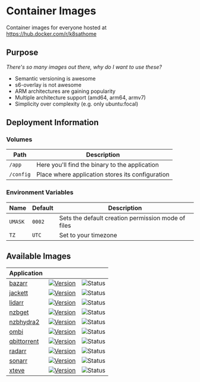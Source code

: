 # Container Images

Container images for everyone hosted at https://hub.docker.com/r/k8sathome

## Purpose

_There's so many images out there, why do I want to use these?_

- Semantic versioning is awesome
- s6-overlay is not awesome
- ARM architectures are gaining popularity
- Multiple architecture support (amd64, arm64, armv7)
- Simplicity over complexity (e.g. only ubuntu:focal)

## Deployment Information

### Volumes
| Path      | Description                                      |
|-----------|--------------------------------------------------|
| `/app`    | Here you'll find the binary to the application   |
| `/config` | Place where application stores its configuration |

### Environment Variables
| Name    | Default | Description                                        |
|---------|---------|----------------------------------------------------|
| `UMASK` | `0002`  | Sets the default creation permission mode of files |
| `TZ`    | `UTC`   | Set to your timezone                               |

## Available Images
| Application |                                                                                                                                                     |                                                                                                                  |
|-------------|-----------------------------------------------------------------------------------------------------------------------------------------------------|------------------------------------------------------------------------------------------------------------------|
| [bazarr](https://github.com/morpheus65535/bazarr)      | [![Version](https://img.shields.io/docker/v/k8sathome/bazarr?sort=semver&style=for-the-badge)](https://hub.docker.com/r/k8sathome/bazarr)           | ![Status](https://img.shields.io/github/workflow/status/k8s-at-home/container-images/radarr?style=for-the-badge) |
| [jackett](https://github.com/Jackett/Jackett)     | [![Version](https://img.shields.io/docker/v/k8sathome/jackett?sort=semver&style=for-the-badge)](https://hub.docker.com/r/k8sathome/jackett)         | ![Status](https://img.shields.io/github/workflow/status/k8s-at-home/container-images/radarr?style=for-the-badge) |
| [lidarr](https://github.com/lidarr/Lidarr)      | [![Version](https://img.shields.io/docker/v/k8sathome/lidarr?sort=semver&style=for-the-badge)](https://hub.docker.com/r/k8sathome/lidarr)           | ![Status](https://img.shields.io/github/workflow/status/k8s-at-home/container-images/radarr?style=for-the-badge) |
| [nzbget](https://github.com/nzbget/nzbget)      | [![Version](https://img.shields.io/docker/v/k8sathome/nzbget?sort=semver&style=for-the-badge)](https://hub.docker.com/r/k8sathome/nzbget)           | ![Status](https://img.shields.io/github/workflow/status/k8s-at-home/container-images/radarr?style=for-the-badge) |
| [nzbhydra2](https://github.com/theotherp/nzbhydra2)   | [![Version](https://img.shields.io/docker/v/k8sathome/nzbhydra2?sort=semver&style=for-the-badge)](https://hub.docker.com/r/k8sathome/nzbhydra2)     | ![Status](https://img.shields.io/github/workflow/status/k8s-at-home/container-images/radarr?style=for-the-badge) |
| [ombi](https://github.com/tidusjar/Ombi)        | [![Version](https://img.shields.io/docker/v/k8sathome/ombi?sort=semver&style=for-the-badge)](https://hub.docker.com/r/k8sathome/ombi)               | ![Status](https://img.shields.io/github/workflow/status/k8s-at-home/container-images/radarr?style=for-the-badge) |
| [qbittorrent](https://github.com/qbittorrent/qBittorrent) | [![Version](https://img.shields.io/docker/v/k8sathome/qbittorrent?sort=semver&style=for-the-badge)](https://hub.docker.com/r/k8sathome/qbittorrent) | ![Status](https://img.shields.io/github/workflow/status/k8s-at-home/container-images/radarr?style=for-the-badge) |
| [radarr](https://github.com/Radarr/Radarr)      | [![Version](https://img.shields.io/docker/v/k8sathome/radarr?sort=semver&style=for-the-badge)](https://hub.docker.com/r/k8sathome/radarr)           | ![Status](https://img.shields.io/github/workflow/status/k8s-at-home/container-images/radarr?style=for-the-badge) |
| [sonarr](https://github.com/Sonarr/Sonarr)      | [![Version](https://img.shields.io/docker/v/k8sathome/sonarr?sort=semver&style=for-the-badge)](https://hub.docker.com/r/k8sathome/sonarr)           | ![Status](https://img.shields.io/github/workflow/status/k8s-at-home/container-images/radarr?style=for-the-badge) |
| [xteve](https://github.com/xteve-project/xTeVe)       | [![Version](https://img.shields.io/docker/v/k8sathome/xteve?sort=semver&style=for-the-badge)](https://hub.docker.com/r/k8sathome/xteve)             | ![Status](https://img.shields.io/github/workflow/status/k8s-at-home/container-images/radarr?style=for-the-badge) |

